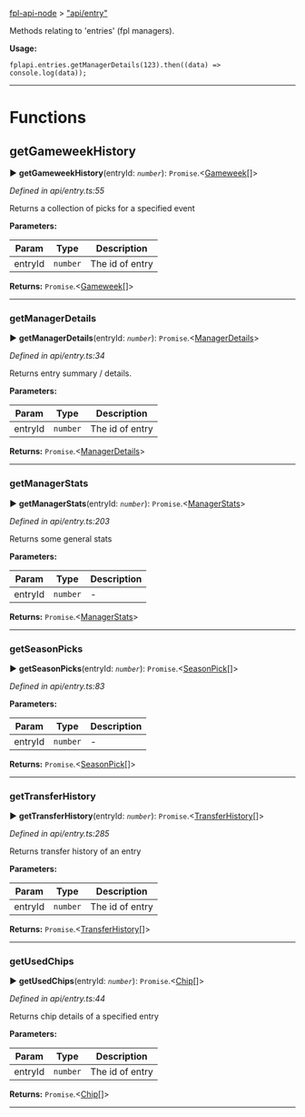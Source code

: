 [fpl-api-node](../README.md) > ["api/entry"](../modules/_api_entry_.md)


Methods relating to 'entries' (fpl managers).

**Usage:**

    fplapi.entries.getManagerDetails(123).then((data) => console.log(data));

---
# Functions
<a name="getgameweekhistory" id="getgameweekhistory"></a>

##  getGameweekHistory

► **getGameweekHistory**(entryId: *`number`*): `Promise`.<[Gameweek](../interfaces/_types_.gameweek.md)[]>



*Defined in api/entry.ts:55*



Returns a collection of picks for a specified event


**Parameters:**

| Param | Type | Description |
| ------ | ------ | ------ |
| entryId | `number`   |  The id of entry |





**Returns:** `Promise`.<[Gameweek](../interfaces/_types_.gameweek.md)[]>





___

<a id="getmanagerdetails"></a>

###  getManagerDetails

► **getManagerDetails**(entryId: *`number`*): `Promise`.<[ManagerDetails](../interfaces/_types_.managerdetails.md)>



*Defined in api/entry.ts:34*



Returns entry summary / details.


**Parameters:**

| Param | Type | Description |
| ------ | ------ | ------ |
| entryId | `number`   |  The id of entry |





**Returns:** `Promise`.<[ManagerDetails](../interfaces/_types_.managerdetails.md)>





___

<a id="getmanagerstats"></a>

###  getManagerStats

► **getManagerStats**(entryId: *`number`*): `Promise`.<[ManagerStats](../interfaces/_types_.managerstats.md)>



*Defined in api/entry.ts:203*



Returns some general stats


**Parameters:**

| Param | Type | Description |
| ------ | ------ | ------ |
| entryId | `number`   |  - |





**Returns:** `Promise`.<[ManagerStats](../interfaces/_types_.managerstats.md)>





___


<a id="getseasonpicks"></a>

###  getSeasonPicks

► **getSeasonPicks**(entryId: *`number`*): `Promise`.<[SeasonPick](../interfaces/_types_.seasonpick.md)[]>



*Defined in api/entry.ts:83*



**Parameters:**

| Param | Type | Description |
| ------ | ------ | ------ |
| entryId | `number`   |  - |





**Returns:** `Promise`.<[SeasonPick](../interfaces/_types_.seasonpick.md)[]>





___

<a id="gettransferhistory"></a>

###  getTransferHistory

► **getTransferHistory**(entryId: *`number`*): `Promise`.<[TransferHistory](../interfaces/_types_.transferhistory.md)[]>



*Defined in api/entry.ts:285*



Returns transfer history of an entry


**Parameters:**

| Param | Type | Description |
| ------ | ------ | ------ |
| entryId | `number`   |  The id of entry |





**Returns:** `Promise`.<[TransferHistory](../interfaces/_types_.transferhistory.md)[]>





___

<a id="getusedchips"></a>

###  getUsedChips

► **getUsedChips**(entryId: *`number`*): `Promise`.<[Chip](../interfaces/_types_.chip.md)[]>



*Defined in api/entry.ts:44*



Returns chip details of a specified entry


**Parameters:**

| Param | Type | Description |
| ------ | ------ | ------ |
| entryId | `number`   |  The id of entry |





**Returns:** `Promise`.<[Chip](../interfaces/_types_.chip.md)[]>





___


